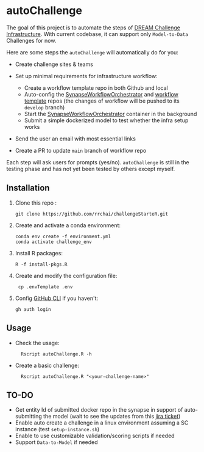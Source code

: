 # autoChallenge

The goal of this project is to automate the steps of [DREAM Challenge Infrastructure](https://help.synapse.org/docs/Challenge-Infrastructure.2163409505.html). With current codebase, it can support only `Model-to-Data` Challenges for now.

Here are some steps the `autoChallenge` will automatically do for you:

- Create challenge sites & teams
- Set up minimal requirements for infrastructure workflow:

  - Create a workflow template repo in both Github and local
  - Auto-config the [SynapseWorkflowOrchestrator] and [workflow template] repos (the changes of workflow will be pushed to its `develop` branch)
  - Start the [SynapseWorkflowOrchestrator] container in the background
  - Submit a simple dockerized model to test whether the infra setup works
- Send the user an email with most essential links
- Create a PR to update `main` branch of workflow repo

Each step will ask users for prompts (yes/no). `autoChallenge` is still in the testing phase and has not yet been tested by others except myself.


## Installation

1.  Clone this repo :

        git clone https://github.com/rrchai/challengeStarteR.git

2.  Create and activate a conda environment:

        conda env create -f environment.yml
        conda activate challenge_env

3.  Install R packages:

        R -f install-pkgs.R

4. Create and modify the configuration file:

        cp .envTemplate .env

5.  Config [GitHub CLI] if you haven't:

        gh auth login

## Usage

- Check the usage:

        Rscript autoChallenge.R -h

- Create a basic challenge:

        Rscript autoChallenge.R "<your-challenge-name>"

## TO-DO

- Get entity Id of submitted docker repo in the synapse in support of auto-submitting the model (wait to see the updates from this [jira ticket](https://sagebionetworks.jira.com/browse/PLFM-4898))
- Enable auto create a challenge in a linux environment assuming a SC instance (test `setup-instance.sh`)
- Enable to use customizable validation/scoring scripts if needed
- Support `Data-to-Model` if needed

<!-- Links -->

[synapseworkfloworchestrator]: https://github.com/Sage-Bionetworks/SynapseWorkflowOrchestrator
[workflow template]: https://github.com/Sage-Bionetworks-Challenges/model-to-data-challenge-workflow
[github cli]: https://cli.github.com/manual/
